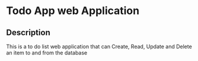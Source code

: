 # Todo App web Application

## Description 
This is a to do list web application that can Create, Read, Update and Delete an item to and from the database
